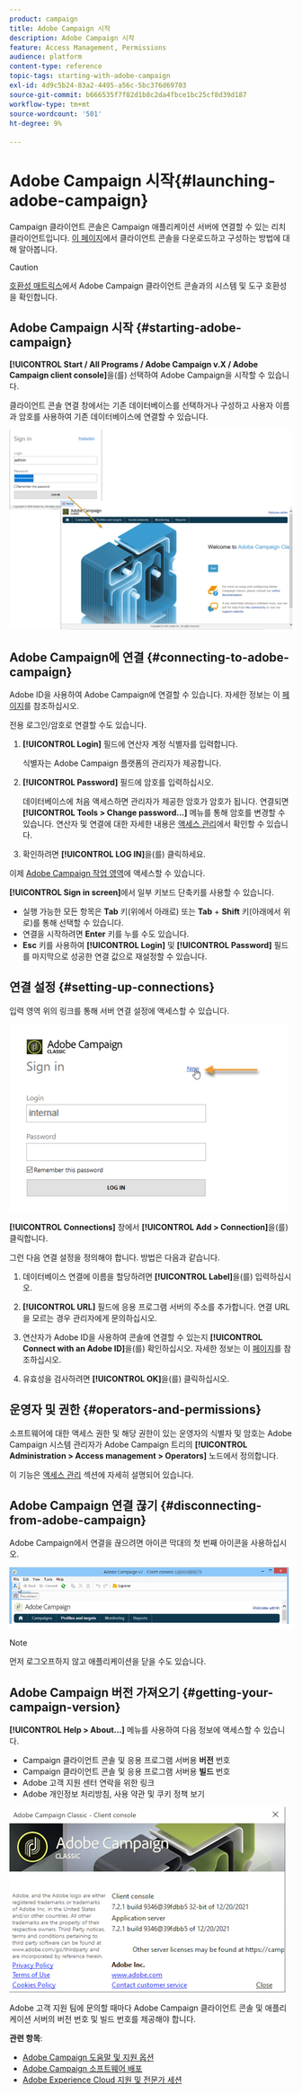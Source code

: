 ```yaml
---
product: campaign
title: Adobe Campaign 시작
description: Adobe Campaign 시작
feature: Access Management, Permissions
audience: platform
content-type: reference
topic-tags: starting-with-adobe-campaign
exl-id: 4d9c5b24-83a2-4495-a56c-5bc376d69703
source-git-commit: b666535f7f82d1b8c2da4fbce1bc25cf8d39d187
workflow-type: tm+mt
source-wordcount: '501'
ht-degree: 9%

---
```


# Adobe Campaign 시작{#launching-adobe-campaign}



Campaign 클라이언트 콘솔은 Campaign 애플리케이션 서버에 연결할 수 있는 리치 클라이언트입니다. [이 페이지](../../installation/using/installing-the-client-console.md)에서 클라이언트 콘솔을 다운로드하고 구성하는 방법에 대해 알아봅니다.

>[!CAUTION]
>
>[호환성 매트릭스](../../rn/using/compatibility-matrix.md#ClientConsoleoperatingsystems)에서 Adobe Campaign 클라이언트 콘솔과의 시스템 및 도구 호환성을 확인합니다.

## Adobe Campaign 시작 {#starting-adobe-campaign}

**[!UICONTROL Start / All Programs / Adobe Campaign v.X / Adobe Campaign client console]**&#x200B;을(를) 선택하여 Adobe Campaign을 시작할 수 있습니다.

클라이언트 콘솔 연결 창에서는 기존 데이터베이스를 선택하거나 구성하고 사용자 이름과 암호를 사용하여 기존 데이터베이스에 연결할 수 있습니다.

![](assets/acc-logon.png)

## Adobe Campaign에 연결 {#connecting-to-adobe-campaign}

Adobe ID을 사용하여 Adobe Campaign에 연결할 수 있습니다. 자세한 정보는 이 [페이지](../../integrations/using/about-adobe-id.md)를 참조하십시오.

전용 로그인/암호로 연결할 수도 있습니다.

1. **[!UICONTROL Login]** 필드에 연산자 계정 식별자를 입력합니다.

   식별자는 Adobe Campaign 플랫폼의 관리자가 제공합니다.

1. **[!UICONTROL Password]** 필드에 암호를 입력하십시오.

   데이터베이스에 처음 액세스하면 관리자가 제공한 암호가 암호가 됩니다. 연결되면 **[!UICONTROL Tools > Change password...]** 메뉴를 통해 암호를 변경할 수 있습니다. 연산자 및 연결에 대한 자세한 내용은 [액세스 관리](../../platform/using/access-management.md)에서 확인할 수 있습니다.

1. 확인하려면 **[!UICONTROL LOG IN]**&#x200B;을(를) 클릭하세요.<!--You can also press the **Enter** key to launch connection.-->

이제 [Adobe Campaign 작업 영역](../../platform/using/adobe-campaign-workspace.md)에 액세스할 수 있습니다.

**[!UICONTROL Sign in screen]**&#x200B;에서 일부 키보드 단축키를 사용할 수 있습니다.
* 실행 가능한 모든 항목은 **Tab** 키(위에서 아래로) 또는 **Tab** + **Shift** 키(아래에서 위로)를 통해 선택할 수 있습니다.
* 연결을 시작하려면 **Enter** 키를 누를 수도 있습니다.
* **Esc** 키를 사용하여 **[!UICONTROL Login]** 및 **[!UICONTROL Password]** 필드를 마지막으로 성공한 연결 값으로 재설정할 수 있습니다.

## 연결 설정 {#setting-up-connections}

입력 영역 위의 링크를 통해 서버 연결 설정에 액세스할 수 있습니다.

![](assets/s_ncs_user_connections_management.png)

**[!UICONTROL Connections]** 창에서 **[!UICONTROL Add > Connection]**&#x200B;을(를) 클릭합니다.

그런 다음 연결 설정을 정의해야 합니다. 방법은 다음과 같습니다.

1. 데이터베이스 연결에 이름을 할당하려면 **[!UICONTROL Label]**&#x200B;을(를) 입력하십시오.

1. **[!UICONTROL URL]** 필드에 응용 프로그램 서버의 주소를 추가합니다. 연결 URL을 모르는 경우 관리자에게 문의하십시오.

1. 연산자가 Adobe ID을 사용하여 콘솔에 연결할 수 있는지 **[!UICONTROL Connect with an Adobe ID]**&#x200B;을(를) 확인하십시오. 자세한 정보는 이 [페이지](../../integrations/using/about-adobe-id.md)를 참조하십시오.

1. 유효성을 검사하려면 **[!UICONTROL OK]**&#x200B;을(를) 클릭하십시오.

## 운영자 및 권한 {#operators-and-permissions}

소프트웨어에 대한 액세스 권한 및 해당 권한이 있는 운영자의 식별자 및 암호는 Adobe Campaign 시스템 관리자가 Adobe Campaign 트리의 **[!UICONTROL Administration > Access management > Operators]** 노드에서 정의합니다.

이 기능은 [액세스 관리](../../platform/using/access-management.md) 섹션에 자세히 설명되어 있습니다.

## Adobe Campaign 연결 끊기 {#disconnecting-from-adobe-campaign}

Adobe Campaign에서 연결을 끊으려면 아이콘 막대의 첫 번째 아이콘을 사용하십시오.

![](assets/s_ncs_user_deconnexion.png)

>[!NOTE]
>
>먼저 로그오프하지 않고 애플리케이션을 닫을 수도 있습니다.

## Adobe Campaign 버전 가져오기 {#getting-your-campaign-version}

**[!UICONTROL Help > About...]** 메뉴를 사용하여 다음 정보에 액세스할 수 있습니다.

* Campaign 클라이언트 콘솔 및 응용 프로그램 서버용 **버전** 번호
* Campaign 클라이언트 콘솔 및 응용 프로그램 서버용 **빌드** 번호
* Adobe 고객 지원 센터 연락을 위한 링크
* Adobe 개인정보 처리방침, 사용 약관 및 쿠키 정책 보기

![](assets/about-acc.png)

Adobe 고객 지원 팀에 문의할 때마다 Adobe Campaign 클라이언트 콘솔 및 애플리케이션 서버의 버전 번호 및 빌드 번호를 제공해야 합니다.

**관련 항목**:

* [Adobe Campaign 도움말 및 지원 옵션](../../support.md)
* [Adobe Campaign 소프트웨어 배포](https://experience.adobe.com/#/downloads/content/software-distribution/ko/campaign.html)
* [Adobe Experience Cloud 지원 및 전문가 세션](https://helpx.adobe.com/kr/enterprise/admin-guide.html/enterprise/using/support-for-experience-cloud.ug.html)

